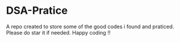 # DSA-Pratice
A repo created to store some of the good codes i found and praticed.
Please do star it if needed.
Happy coding !!
